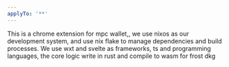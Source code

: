 ```yaml
---
applyTo: '**'
---
```

This is a chrome extension for mpc wallet,, we use nixos as our development system, and use nix flake to manage dependencies and build processes. We use wxt and svelte as frameworks, ts and programming languages, the core logic write in rust and compile to wasm for frost dkg
